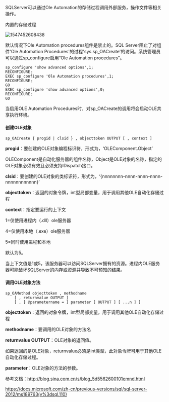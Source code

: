 SQLServer可以通过Ole Automation的存储过程调用外部服务，操作文件等相关操作。

内置的存储过程

![1547452608438](C:\Users\fandashen\AppData\Roaming\Typora\typora-user-images\1547452608438.png)

默认情况下Ole Automation procedures组件是禁止的。SQL Server阻止了对组件'Ole Automation Procedures'的过程'sys.sp_OACreate'的访问。系统管理员可以通过sp_configure启用“Ole Automation procedures”。

```
sp_configure 'show advanced options',1;
RECONFIGURE;
EXEC sp_configure 'Ole Automation procedures',1;
RECONFIGURE;
GO
EXEC sp_configure 'show advanced options',0;
RECONFIGURE;
GO
```

当启用OLE Automation Procedures时，对sp_OACreate的调用将会启动OLE共享执行环境。

#### 创建OLE对象

```
sp_OACreate { progid | clsid } , objecttoken OUTPUT [ , context ]
```

**progid**：要创建的OLE对象编程标识符，形式为，‘OLEComponent.Object’

OLEComponent是自动化服务器的组件名称，Object是OLE对象的名称，指定的OLE对象必须有效且必须支持IDispatch接口。

**clsid**：要创建的OLE对象的类标识符，形式为，‘{nnnnnnnn-nnnn-nnnn-nnnn-nnnnnnnnnnnn}’

**objecttoken**：返回的对象令牌，int型局部变量，用于调用其他OLE自动化存储过程

**context**：指定要运行的上下文

1=仅使用进程内（.dll）ole服务器

4=仅使用本地（.exe）ole服务器

5=同时使用进程和本地

默认为5。

当上下文值是1或5，该服务器可以访问SQLServer拥有的资源。进程内OLE服务器可能破坏SQLServer的内存或资源并导致不可预知的结果。

#### 调用OLE对象方法

```
sp_OAMethod objecttoken , methodname  
    [ , returnvalue OUTPUT ]   
    [ , [ @parametername = ] parameter [ OUTPUT ] [ ...n ] ]
```

**objecttoken**：返回的对象令牌，int型局部变量，用于调用其他OLE自动化存储过程

**methodname**：要调用的OLE对象的方法名

**returnvalue OUTPUT**：OLE对象的返回值。

如果返回的是OLE对象，returnvalue必须是int类型，此对象令牌可用于其他OLE自动化存储过程。

**parameter**：OLE对象的方法的参数。

参考文档：http://blog.sina.com.cn/s/blog_5d5562600101emnd.html

https://docs.microsoft.com/zh-cn/previous-versions/sql/sql-server-2012/ms189763(v%3dsql.110)